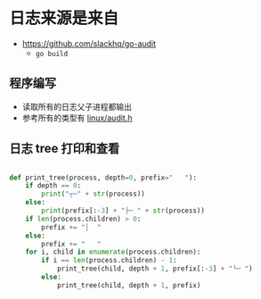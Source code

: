 # 日志来源是来自
- https://github.com/slackhq/go-audit
    - `go build`


## 程序编写
- 读取所有的日志父子进程都输出
- 参考所有的类型有 [linux/audit.h](https://github.com/torvalds/linux/blob/master/include/uapi/linux/audit.h)


## 日志 tree 打印和查看
```python

def print_tree(process, depth=0, prefix="   "):
    if depth == 0:
        print("┬─" + str(process)) 
    else:
        print(prefix[:-3] + "├─ " + str(process))
    if len(process.children) > 0:
        prefix += "│  "
    else:
        prefix += "   "
    for i, child in enumerate(process.children):
        if i == len(process.children) - 1:
            print_tree(child, depth + 1, prefix[:-3] + "└─ ")
        else:
            print_tree(child, depth + 1, prefix)
```